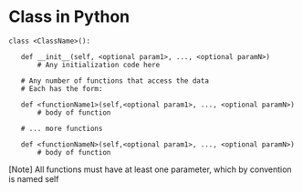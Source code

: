 # Class in Python  

 ```
class <ClassName>():
     
    def __init__(self, <optional param1>, ..., <optional paramN>)
        # Any initialization code here

    # Any number of functions that access the data 
    # Each has the form: 

    def <functionName1>(self,<optional param1>, ..., <optional paramN>)
        # body of function 

    # ... more functions 

    def <functionNameN>(self,<optional param1>, ..., <optional paramN>)
        # body of function 
 ```

[Note] All functions must have at least one parameter, which by convention is named self  

